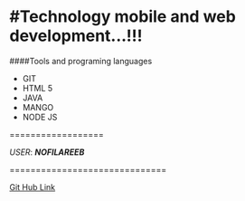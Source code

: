 #Technology mobile and web development...!!!
======================================
####Tools and programing languages
+ GIT
+ HTML 5
+ JAVA
+ MANGO
+ NODE JS

 ==================
 
*USER*: ***NOFILAREEB***

==============================

[Git Hub Link](https://github.com/)
